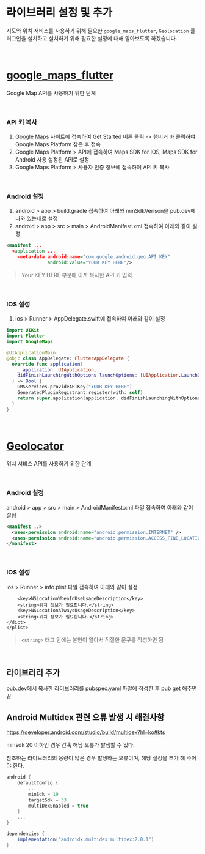 # 라이브러리 설정 및 추가

지도와 위치 서비스를 사용하기 위해 필요한 `google_maps_flutter`, `Geolocation` 플러그인을 설치하고 설치하기 위해 필요한 설정에 대해 알아보도록 하겠습니다.

<br />

# [google_maps_flutter](https://pub.dev/packages/google_maps_flutter)

Google Map API를 사용하기 위한 단계

<br />

### API 키 복사

1. [Google Maps](https://mapsplatform.google.com/) 사이트에 접속하여 Get Started 버튼 클릭 -> 햄버거 바 클릭하여 Google Maps Platform 찾은 후 접속
2. Google Maps Platform > API에 접속하여 Maps SDK for IOS, Maps SDK for Android 사용 설정된 API로 설정
3. Google Maps Platform > 사용자 인증 정보에 접속하여 API 키 복사

<br />

### Android 설정

1. android > app > build.gradle 접속하여 아래와 minSdkVerison을 pub.dev에 나와 있는대로 설정
2. android > app > src > main > AndroidManifest.xml 접속하여 아래와 같이 설정

``` xml
<manifest ...
  <application ...
    <meta-data android:name="com.google.android.geo.API_KEY"
               android:value="YOUR KEY HERE"/>
```

> Your KEY HERE 부분에 아까 복사한 API 키 입력

<br />

### IOS 설정

1. ios > Runner > AppDelegate.swift에 접속하여 아래와 같이 설정

``` swift
import UIKit
import Flutter
import GoogleMaps

@UIApplicationMain
@objc class AppDelegate: FlutterAppDelegate {
  override func application(
    _ application: UIApplication,
    didFinishLaunchingWithOptions launchOptions: [UIApplication.LaunchOptionsKey: Any]?
  ) -> Bool {
    GMSServices.provideAPIKey("YOUR KEY HERE")
    GeneratedPluginRegistrant.register(with: self)
    return super.application(application, didFinishLaunchingWithOptions: launchOptions)
  }
}
```

<br />

# [Geolocator](https://pub.dev/packages/geolocator)

위치 서비스 API를 사용하기 위한 단계

<br />

### Android 설정

android > app > src > main > AndroidManifest.xml 파일 접속하여 아래와 같이 설정

``` xml
<manifest ..>
  <uses-permission android:name="android.permission.INTERNET" />
  <uses-permission android:name="android.permission.ACCESS_FINE_LOCATION" />
</manifest>
```

<br />

### IOS 설정

ios > Runner > info.plist 파일 접속하여 아래와 같이 설정

```
    <key>NSLocationWhenInUseUsageDescription</key>
    <string>위치 정보가 필요합니다.</string>
    <key>NSLocationAlwaysUsageDescription</key>
    <string>위치 정보가 필요합니다.</string>
</dict>
</plist>
```

> `<string>` 태그 안에는 본인이 알아서 적절한 문구를 작성하면 됨

<br />

## 라이브러리 추가

pub.dev에서 복사한 라이브러리를 pubspec.yaml 파일에 작성한 후 pub get 해주면 끝





## Android Multidex 관련 오류 발생 시 해결사항 

https://developer.android.com/studio/build/multidex?hl=ko#kts

minsdk 20 이하인 경우 간혹 해당 오류가 발생할 수 있다. 

참조하는 라이브러리의 용량이 많은 경우 발생하는 오류이며, 해당 설정을 추가 해 주어야 한다. 

```gradle
android {
    defaultConfig {
        ...
        minSdk = 19
        targetSdk = 33
        multiDexEnabled = true
    }
    ...
}

dependencies {
    implementation("androidx.multidex:multidex:2.0.1")
}
```

